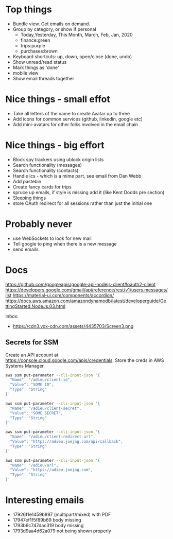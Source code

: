 # Top things

- Bundle view. Get emails on demand.
- Group by category, or show if personal
  - Today,Yesterday, This Month, March, Feb, Jan, 2020
  - finance:green
  - trips:purple
  - purchases:brown
- Keyboard shortcuts: up, down, open/close (done, undo)
- Show unread/read status
- Mark things as 'done'
- mobile view
- Show email threads together

# Nice things - small effot

- Take all letters of the name to create Avatar up to three
- Add icons for common services (github, linkedin, google etc)
- Add mini-avatars for other folks involved in the email chain

# Nice things - big effort

- Block spy trackers using ublock origin lists
- Search functionality (messages)
- Search functionality (contacts)
- Handle ics - which is a mime part, see email from Dan Webb
- Add pastebin
- Create fancy cards for trips
- spruce up emails, if style is missing add it (like Kent Dodds pre section)
- Sleeping things
- store OAuth redirect for all sessions rather than just the initial one

# Probably never

- use WebSockets to look for new mail
- Tell google to ping when there is a new message
- send emails

# Docs

https://github.com/googleapis/google-api-nodejs-client#oauth2-client
https://developers.google.com/gmail/api/reference/rest/v1/users.messages/list
https://material-ui.com/components/accordion/
https://docs.aws.amazon.com/amazondynamodb/latest/developerguide/GettingStarted.NodeJs.03.html

Inbox:

- https://cdn3.vox-cdn.com/assets/4435703/Screen3.png

## Secrets for SSM

Create an API account at https://console.cloud.google.com/apis/credentials. Store the creds in AWS Systems Manager.

```bash
aws ssm put-parameter --cli-input-json '{
  "Name": "/adieu/client-id",
  "Value": "SOME ID",
  "Type": "String"
}'

aws ssm put-parameter --cli-input-json '{
  "Name": "/adieu/client-secret",
  "Value": "SOME SECRET",
  "Type": "String"
}'

aws ssm put-parameter --cli-input-json '{
  "Name": "/adieu/client-redirect-url",
  "Value": "https://adieu.joejag.com/api/callback",
  "Type": "String"
}'

aws ssm put-parameter --cli-input-json '{
  "Name": "/adieu/url",
  "Value": "https://adieu.joejag.com",
  "Type": "String"
}'
```

# Interesting emails

- 17926f1e1459b897 (multipart/mixed) with PDF
- 17947ef1f5f89b69 body missing
- 1793b9c747dac319 body missing
- 1793d9aa4d62a079 not being shown properly
